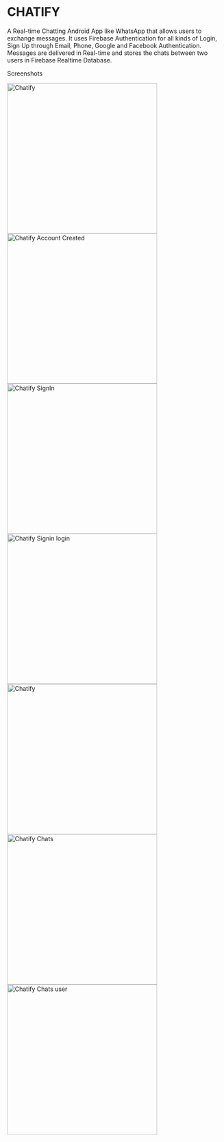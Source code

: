 # CHATIFY

A Real-time Chatting Android App like WhatsApp that allows users to exchange messages. 
It uses Firebase Authentication for all kinds of Login, Sign Up through Email, Phone, Google and Facebook Authentication. 
Messages are delivered in Real-time and stores the chats between two users in Firebase Realtime Database. 

Screenshots

<img width="350" alt="Chatify" src="https://user-images.githubusercontent.com/71485040/195107390-ab0e4b5b-3826-40da-9a26-da9eb4f25d2c.png">


<img width="350" alt="Chatify Account Created" src="https://user-images.githubusercontent.com/71485040/195107632-775207fd-9169-40e3-a2d1-9bbd2a6a63b7.png">


<img width="350" alt="Chatify SignIn" src="https://user-images.githubusercontent.com/71485040/195107728-db8e5be6-fe2f-4839-9d40-723ea757fac6.png">


<img width="350" alt="Chatify Signin login" src="https://user-images.githubusercontent.com/71485040/195107749-2fa4005e-2b2a-4751-b91e-49d526fbcc84.png">


<img width="350" alt="Chatify" src="https://user-images.githubusercontent.com/71485040/195107774-441165be-a7e3-459d-b668-47444ecff946.png">


<img width="350" alt="Chatify Chats" src="https://user-images.githubusercontent.com/71485040/195128230-ad2265bf-f026-4b6f-bd99-ffc10827ebcb.jpg">


<img width="350" alt="Chatify Chats user" src="https://user-images.githubusercontent.com/71485040/195128253-050231a6-c041-4d86-8f6b-169acf8b4cae.jpg">
